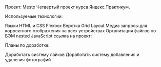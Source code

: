Проект: Mesto
Четвертый проект курса Яндекс.Практикум.

Используемые технологии:

Языки HTML и CSS
Flexbox Верстка
Grid Layout
Медиа запросы для корректного отображения на всех устройствах
Организация файлов по БЭМ nested
JavaScript 
ссылка на проект:

Планы по доработке:

Доработать систему лайков
Доработать систему добавления и удаления фотографий